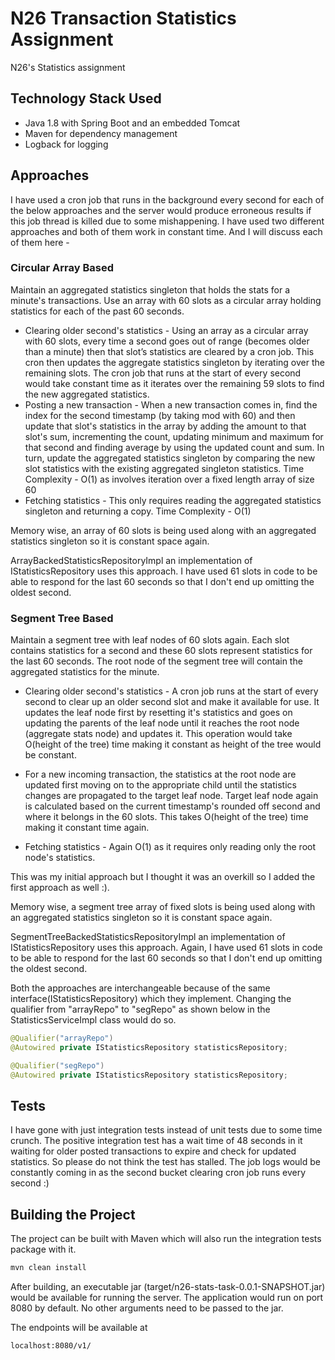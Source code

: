 # N26 Transaction Statistics Assignment
N26's Statistics assignment

## Technology Stack Used

* Java 1.8 with Spring Boot and an embedded Tomcat
* Maven for dependency management
* Logback for logging

## Approaches

I have used a cron job that runs in the background every second for each of the below approaches and the server would produce erroneous results if this job thread is killed due to some mishappening. I have used two different approaches and both of them work in constant time. And I will discuss each of them here -

### Circular Array Based
Maintain an aggregated statistics singleton that holds the stats for a minute's transactions. Use an array with 60 slots as a circular array holding statistics for each of the past 60 seconds.

* Clearing older second's statistics - Using an array as a circular array with 60 slots, every time a second goes out of range (becomes older than a minute) then that slot’s statistics are cleared by a cron job. This cron then updates the aggregate statistics singleton by iterating over the remaining slots. The cron job that runs at the start of every second would take constant time as it iterates over the remaining 59 slots to find the new aggregated statistics.
* Posting a new transaction - When a new transaction comes in, find the index for the second timestamp (by taking mod with 60) and then update that slot's statistics in the array by adding the amount to that slot's sum, incrementing the count, updating minimum and maximum for that second and finding average by using the updated count and sum. In turn, update the aggregated statistics singleton by comparing the new slot statistics with the existing aggregated singleton statistics. Time Complexity - O(1) as involves iteration over a fixed length array of size 60
* Fetching statistics - This only requires reading the aggregated statistics singleton and returning a copy.  Time Complexity - O(1)

Memory wise, an array of 60 slots is being used along with an aggregated statistics singleton so it is constant space again.

ArrayBackedStatisticsRepositoryImpl an implementation of IStatisticsRepository uses this approach. I have used 61 slots in code to be able to respond for the last 60 seconds so that I don't end up omitting the oldest second.

### Segment Tree Based 
Maintain a segment tree with leaf nodes of 60 slots again. Each slot contains statistics for a second and these 60 slots represent statistics for the last 60 seconds. The root node of the segment tree will contain the aggregated statistics for the minute. 

* Clearing older second's statistics - A cron job runs at the start of every second to clear up an older second slot and make it available for use. It updates the leaf node first by resetting it's statistics and goes on updating the parents of the leaf node until it reaches the root node (aggregate stats node) and updates it. This operation would take O(height of the tree) time making it constant as height of the tree would be constant.

* For a new incoming transaction, the statistics at the root node are updated first moving on to the appropriate child until the statistics changes are propagated to the target leaf node. Target leaf node again is calculated based on the current timestamp's rounded off second and where it belongs in the 60 slots. This takes O(height of the tree) time making it constant time again.

* Fetching statistics - Again O(1) as it requires only reading only the root node's statistics.

This was my initial approach but I thought it was an overkill so I added the first approach as well :). 

Memory wise, a segment tree array of fixed slots is being used along with an aggregated statistics singleton so it is constant space again.

SegmentTreeBackedStatisticsRepositoryImpl an implementation of IStatisticsRepository uses this approach. Again, I have used 61 slots in code to be able to respond for the last 60 seconds so that I don't end up omitting the oldest second.

Both the approaches are interchangeable because of the same interface(IStatisticsRepository) which they implement. Changing the qualifier from "arrayRepo" to "segRepo" as shown below in the StatisticsServiceImpl class would do so.
``` java
@Qualifier("arrayRepo")
@Autowired private IStatisticsRepository statisticsRepository;
```

``` java
@Qualifier("segRepo")
@Autowired private IStatisticsRepository statisticsRepository;
```

## Tests

I have gone with just integration tests instead of unit tests due to some time crunch. The positive integration test has a wait time of 48 seconds in it waiting for older posted transactions to expire and check for updated statistics. So please do not think the test has stalled. The job logs would be constantly coming in as the second bucket clearing cron job runs every second :)

## Building the Project

The project can be built with Maven which will also run the integration tests package with it.
``` java
mvn clean install
```

After building, an executable jar (target/n26-stats-task-0.0.1-SNAPSHOT.jar) would be available for running the server. The application would run on port 8080 by default. No other arguments need to be passed to the jar.


The endpoints will be available at 
``` 
localhost:8080/v1/
```





